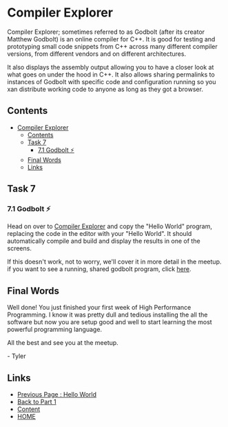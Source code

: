 # Compiler Explorer

Compiler Explorer; sometimes referred to as Godbolt (after its creator Matthew Godbolt) is an online compiler for C++. It is good for testing and prototyping small code snippets from C++ across many different compiler versions, from different vendors and on different architectures.

It also displays the assembly output allowing you to have a closer look at what goes on under the hood in C++. It also allows sharing permalinks to instances of Godbolt with specific code and configuration running so you xan distribute working code to anyone as long as they got a browser.

## Contents

- [Compiler Explorer](#compiler-explorer)
  - [Contents](#contents)
  - [Task 7](#task-7)
    - [7.1 Godbolt ⚡](#71-godbolt-)
  - [Final Words](#final-words)
  - [Links](#links)

## Task 7

### 7.1 Godbolt ⚡

Head on over to [Compiler Explorer](https://www.godbolt.org/) and copy the "Hello World" program, replacing the code in the editor with your "Hello World". It should automatically compile and build and display the results in one of the screens.

If this doesn't work, not to worry, we'll cover it in more detail in the meetup. if you want to see a running, shared godbolt program, click [here](https://www.godbolt.org/z/GKxzfees6).

## Final Words

Well done! You just finished your first week of High Performance Programming. I know it was pretty dull and tedious installing the all the software but now you are setup good and well to start learning the most powerful programming language.

All the best and see you at the meetup.

\- Tyler

## Links

- [Previous Page : Hello World](/content/part1/tesks/helloworld.md)
- [Back to Part 1](/content/part1/README.md)
- [Content](/content/README.md)
- [HOME](/README.md)
